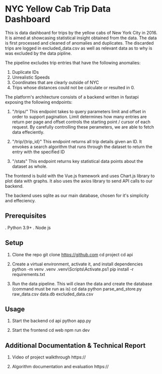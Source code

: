 # NYC Yellow Cab Trip Data Dashboard
This is data dashboard for trips by the yellow cabs of New York City in 2016. It is aimed at showcasing statistical insight obtained from the data. The data is first processed and cleaned of anomalies and duplicates. The discarded trips are logged in excluded_data.csv as well as relevant data as to why is was excluded by the data pipline.

The pipeline excludes trip entries that have the following anomalies:
1. Duplicate IDs
2. Unrealistic Speeds
3. Coordinates that are clearly outside of NYC
4. Trips whose distances could not be calculate or resulted in 0.

The platform's architecture consists of a backend written in fastapi exposing the following endpoints:

1. "/trips/"
 This endpoint takes to query parameters limit and offset in order to support pagination. Limit determines how many entries are return per page and offset controls the starting point / cursor of each request. By carefully controlling these perameters, we are able to fetch data effeciently.

2. "/trip/{trip_id}"
 This endpoint returns all trip details given an ID. It envokes a search algorithm that runs through the dataset to return the entry with the specified ID

3. "/stats"
 This endpoint returns key statistical data points about the dataset as whole.

The frontend is build with the Vue.js framework and uses Chart.js library to plot data with graphs. It also uses the axios library to send API calls to our backend.

The backend uses sqlite as our main database, chosen for it's simplicity and effeciency.

## Prerequisites
 . Python 3.9+
 . Node js

## Setup
1. Clone the repo
 git clone https://github.com
 cd project
 cd api

2. Create a virtual environment, activate it, and install dependencies
 python -m venv .venv
 .venv\Scripts\Activate.ps1
 pip install -r requirements.txt

3. Run the data pipeline. This will clean the data and create the database (command must be run as is)
 cd data
 python parse_and_store.py raw_data.csv data.db excluded_data.csv

## Usage
1. Start the backend
 cd api
 python app.py

2. Start the frontend
 cd web
 npm run dev

## Additional Documentation & Technical Report
1. Video of project walkthrough
 https://

2. Algorithm documentation and evaluation
 https://